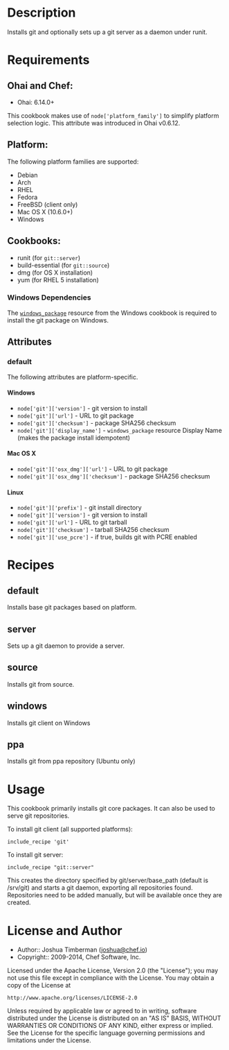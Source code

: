 Description
===========

Installs git and optionally sets up a git server as a daemon under runit.

Requirements
============
## Ohai and Chef:

* Ohai: 6.14.0+

This cookbook makes use of `node['platform_family']` to simplify platform
selection logic. This attribute was introduced in Ohai v0.6.12.

## Platform:

The following platform families are supported:

* Debian
* Arch
* RHEL
* Fedora
* FreeBSD (client only)
* Mac OS X (10.6.0+)
* Windows

## Cookbooks:

* runit (for `git::server`)
* build-essential (for `git::source`)
* dmg (for OS X installation)
* yum (for RHEL 5 installation)

### Windows Dependencies
The [`windows_package`](https://github.com/chef-cookbooks/windows#windows_package) resource from the Windows cookbook is required to
install the git package on Windows.

## Attributes

### default
The following attributes are platform-specific.

#### Windows

* `node['git']['version']` - git version to install
* `node['git']['url']` - URL to git package
* `node['git']['checksum']` - package SHA256 checksum
* `node['git']['display_name']` - `windows_package` resource Display Name (makes the package install idempotent)

#### Mac OS X

* `node['git']['osx_dmg']['url']` - URL to git package
* `node['git']['osx_dmg']['checksum']` - package SHA256 checksum

#### Linux

* `node['git']['prefix']` - git install directory
* `node['git']['version']` - git version to install
* `node['git']['url']` - URL to git tarball
* `node['git']['checksum']` - tarball SHA256 checksum
* `node['git']['use_pcre']` - if true, builds git with PCRE enabled

Recipes
=======

## default

Installs base git packages based on platform.

## server

Sets up a git daemon to provide a server.

## source

Installs git from source.

## windows

Installs git client on Windows

## ppa

Installs git from ppa repository (Ubuntu only)

Usage
=====


This cookbook primarily installs git core packages. It can also be
used to serve git repositories.

To install git client (all supported platforms):

    include_recipe 'git'

To install git server:

    include_recipe "git::server"

This creates the directory specified by git/server/base_path (default is /srv/git)
and starts a git daemon, exporting all repositories found. Repositories need to be
added manually, but will be available once they are created.

License and Author
==================

- Author:: Joshua Timberman (<joshua@chef.io>)
- Copyright:: 2009-2014, Chef Software, Inc.

Licensed under the Apache License, Version 2.0 (the "License");
you may not use this file except in compliance with the License.
You may obtain a copy of the License at

    http://www.apache.org/licenses/LICENSE-2.0

Unless required by applicable law or agreed to in writing, software
distributed under the License is distributed on an "AS IS" BASIS,
WITHOUT WARRANTIES OR CONDITIONS OF ANY KIND, either express or implied.
See the License for the specific language governing permissions and
limitations under the License.
